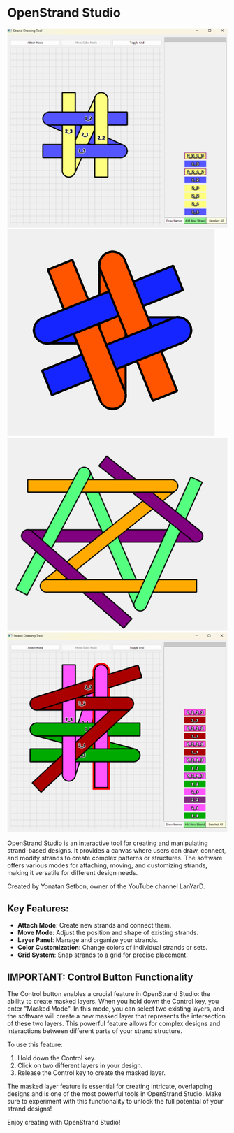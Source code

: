 
# OpenStrand Studio

![Box Stitch Screenshot](https://github.com/ysetbon/OpenStrandStudio/blob/main/images%20examples/box%20stitch%20screenshot.png)
![Box Stitch](https://github.com/ysetbon/OpenStrandStudio/blob/main/images%20examples/box%20stitch.png)
![Hexagon](https://github.com/ysetbon/OpenStrandStudio/blob/main/images%20examples/hexagon1.png)
![Random Example](https://github.com/ysetbon/OpenStrandStudio/blob/main/images%20examples/random%20example.png)

OpenStrand Studio is an interactive tool for creating and manipulating strand-based designs. It provides a canvas where users can draw, connect, and modify strands to create complex patterns or structures. The software offers various modes for attaching, moving, and customizing strands, making it versatile for different design needs.

Created by Yonatan Setbon, owner of the YouTube channel LanYarD.

## Key Features:
- **Attach Mode**: Create new strands and connect them.
- **Move Mode**: Adjust the position and shape of existing strands.
- **Layer Panel**: Manage and organize your strands.
- **Color Customization**: Change colors of individual strands or sets.
- **Grid System**: Snap strands to a grid for precise placement.

## IMPORTANT: Control Button Functionality
The Control button enables a crucial feature in OpenStrand Studio: the ability to create masked layers. When you hold down the Control key, you enter "Masked Mode". In this mode, you can select two existing layers, and the software will create a new masked layer that represents the intersection of these two layers. This powerful feature allows for complex designs and interactions between different parts of your strand structure.

To use this feature:
1. Hold down the Control key.
2. Click on two different layers in your design.
3. Release the Control key to create the masked layer.

The masked layer feature is essential for creating intricate, overlapping designs and is one of the most powerful tools in OpenStrand Studio. Make sure to experiment with this functionality to unlock the full potential of your strand designs!

Enjoy creating with OpenStrand Studio!
